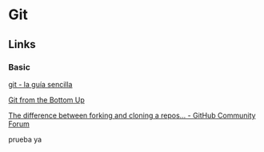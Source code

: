 # Git

## Links

### Basic

[git - la guía sencilla](http://rogerdudler.github.io/git-guide/index.es.html)

[Git from the Bottom Up](https://jwiegley.github.io/git-from-the-bottom-up/)

[The difference between forking and cloning a repos... - GitHub Community Forum](https://github.community/t5/Support-Protips/The-difference-between-forking-and-cloning-a-repository/ba-p/1372)

prueba ya

